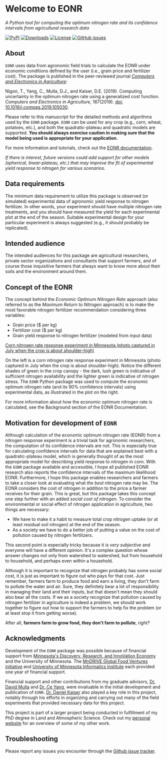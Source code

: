 # Welcome to EONR
*A Python tool for computing the optimum nitrogen rate and its confidence intervals from agricultural research data*

[![PyPI](https://img.shields.io/pypi/v/eonr.svg)](https://pypi.python.org/pypi/eonr)
[![Downloads](https://img.shields.io/pypi/dm/eonr.svg)](https://pypi.python.org/pypi/eonr)
[![License](https://img.shields.io/pypi/l/eonr.svg)](https://github.com/tnigon/eonr/blob/master/LICENSE)
[![GitHub issues](https://img.shields.io/github/issues/tnigon/eonr.svg)](https://github.com/tnigon/eonr/issues)

## About
``EONR`` uses data from agronomic field trials to calculate the EONR under economic conditions defined by the user (i.e., grain price and fertilizer cost). The package is published in the peer-reviewed journal [*Computers and Electronics in Agriculture*](https://www.sciencedirect.com/science/article/pii/S0168169919309354):

Nigon, T., Yang, C., Mulla, D.J., and Kaiser, D.E. (2019). Computing uncertainty in the optimum nitrogen rate using a generalized cost function. *Computers and Electronics in Agriculture*, 167(2019). [doi: 10.1016/j.compag.2019.105030](https://www.sciencedirect.com/science/article/pii/S0168169919309354).

Please refer to this manuscript for the detailed methods and algorithms used by the ``EONR`` package. ``EONR`` can be used for any crop (e.g., corn, wheat, potatoes, etc.), and both the quadratic-plateau and quadratic models are supported. **You should always exercise caution in making sure that the model being used is appropriate for your application.**

For more information and tutorials, check out the [EONR documentation](https://eonr.readthedocs.io/en/latest/).

*If there is interest, future versions could add support for other models (spherical, linear-plateau, etc.) that may improve the fit of experimental yield response to nitrogen for various scenarios.*

## Data requirements
The minimum data requirement to utilize this package is observed (or simulated) experimental data of agronomic yield response to nitrogen fertilizer.
In other words, your experiment should have multiple nitrogen rate treatments, and you should have measured the yield for each experimental plot at the end of the season.
Suitable experimental design for your particular experiment is always suggested (e.g., it should probably be replicated).

## Intended audience
The intended audiences for this package are agricultural researchers, private sector organizations and consultants that support farmers, and of course those inquisitive farmers that always want to know more about their soils and the environment around them.

## Concept of the EONR
The concept behind the *Economic Optimum Nitrogen Rate* approach (also referred to as the *Maximum Return to Nitrogen* approach) is to make the most favorable nitrogen fertilizer recommendation considering three variables:

* Grain price ($ per kg)
* Fertilizer cost ($ per kg)
* Grain yield response to nitrogen fertilizer (modeled from input data)

[Corn nitrogen rate response experiment in Minnesota (photo captured in July when the crop is about shoulder-high)](docs/_images/intro_diagram_grey.png)

On the left is a corn nitrogen rate response experiment in Minnesota (photo captured in July when the crop is about shoulder-high).
Notice the different shades of green in the crop canopy - the dark, lush green is indicative of sufficient nitrogen availability and the lighter green is indicative of nitrogen stress.
The ``EONR`` Python package was used to compute the economic optimum nitrogen rate (and its 90% confidence intervals) using experimental data, as illustrated in the plot on the right.

For more information about how the economic optimum nitrogen rate is calculated, see the Background section of the EONR Documentation.

## Motivation for development of ``EONR``
Although calculation of the economic optimum nitrogen rate (EONR) from a nitrogen response experiment is a trivial task for agronomic researchers, the computation of its confidence intervals are not.
This is especially true for calculating confidence intervals for data that are explained best with a quadratic-plateau model, which is generally thought of as the most appropriate model for describing yield response to nitrogen in corn.
With the ``EONR`` package available and accessible, I hope all published EONR research also reports the confidence intervals of the maximum likelihood EONR.
Furthermore, I hope this package enables researchers and farmers to take a closer look at evaluating what *the best* nitrogen rate may be.
The EONR considers the cost of nitrogen in addition to the price a farmer receives for their grain. This is great, but this package takes this concept one step further with an added *social cost of nitrogen*.
To consider the environmental or social effect of nitrogen application in agriculture, two things are necessary:

* We have to make it a habit to measure total crop nitrogen uptake (or at least residual soil nitrogen) at the end of the season.
* As a society we have to do a better job of putting a value on the cost of pollution caused by nitrogen fertilizers.

This second point is especially tricky because it is *very subjective* and everyone will have a different opinion.
It's a complex question whose answer changes not only from watershed to watershed, but from household to household, and perhaps even within a household.

Although it is important to recognize that nitrogen probably has some social cost, it is just as important to figure out who pays for that cost. Just remember, farmers farm to produce food and earn a living, they don't farm to pollute the water and air.
Sure, they definitely bear a lot of responsibility in managing their land and their inputs, but that doesn't mean they should also bear all the costs.
If we as a society recognize that pollution caused by nitrogen fertilizer in agriculture is indeed a problem, we should work together to figure out how to support the farmers to help fix the problem (or at least stop it from getting worse).

After all, **farmers farm to grow food, they don't farm to pollute**, *right?*

## Acknowledgments
Development of the `EONR` package was possible because of financial support from [Minnesota's Discovery, Research, and InnoVation Economy](https://mndrive.umn.edu) and the University of Minnesota. The [MnDRIVE Global Food Ventures initiative](https://mndrive.umn.edu/food) and [University of Minnesota Informatics Institute](https://research.umn.edu/units/umii) each provided one year of financial support.

Financial support and other contributions from my graduate advisors, [Dr. David Mulla](https://www.swac.umn.edu/directory/faculty/david-mulla) and [Dr. Ce Yang](https://bbe.umn.edu/directory/faculty/ceyang), were invaluable in the initial development and publication of `EONR`. [Dr. Daniel Kaiser](https://www.swac.umn.edu/directory/faculty/daniel-kaiser) also played a key role in this project, notably through his efforts in organizing and carrying out many of the field experiments that provided necessary data for this project.

This project is part of a larger project being conducted in fulfillment of my PhD degree in Land and Atmospheric Science. Check out my [personal website](https://tylernigon.me) for an overview of some of my other work.

## Troubleshooting
Please report any issues you encounter through the [Github issue tracker](https://github.com/tnigon/eonr).

